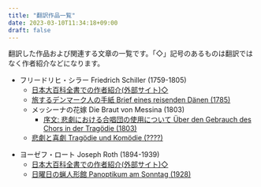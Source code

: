 ```yaml
---
title: "翻訳作品一覧"
date: 2023-03-10T11:34:18+09:00
draft: false
---
```


翻訳した作品および関連する文章の一覧です。「◇」記号のあるものは翻訳ではなく作者紹介などになります。

- フリードリヒ・シラー Friedrich Schiller (1759-1805)
    - [日本大百科全書での作者紹介(外部サイト)◇](https://kotobank.jp/word/%E3%82%B7%E3%83%A9%E3%83%BC%28Friedrich%20von%20Schiller%29-1546468)
    - [旅するデンマーク人の手紙 Brief eines reisenden Dänen (1785)](/translations/schiller_brief_eines_reisenden_daenen/text)
    - メッシーナの花嫁 Die Braut von Messina (1803)
        * [序文: 悲劇における合唱団の使用について Über den Gebrauch des Chors in der Tragödie (1803)](/translations/schiller_braut_von_messina/schiller_gebrauch_des_chors/text)
    - [悲劇と喜劇 Tragödie und Komödie (????)](/translations/schiller_tragoedie_und_komoedie/text)

* ヨーゼフ・ロート Joseph Roth (1894-1939)
    - [日本大百科全書での作者紹介(外部サイト)◇](https://kotobank.jp/word/%E3%83%AD%E3%83%BC%E3%83%88%28Joseph%20Roth%29-1610191)
    - [日曜日の蝋人形館 Panoptikum am Sonntag (1928)](/translations/roth_panoptikum_am_sonntag)